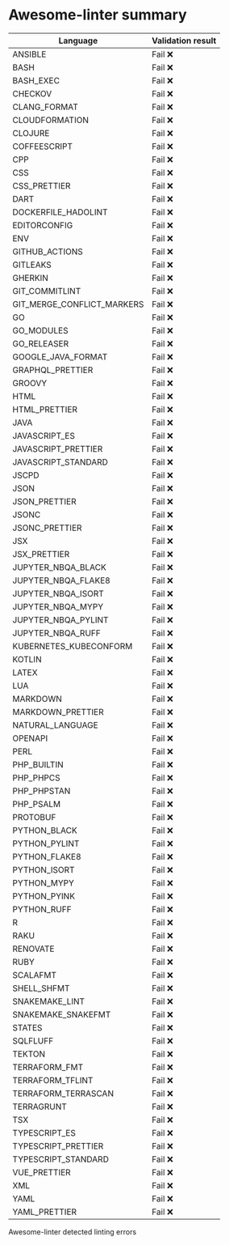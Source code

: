 # Awesome-linter summary

<!-- textlint-disable terminology -->

| Language                   | Validation result |
| -------------------------- | ----------------- |
| ANSIBLE                    | Fail ❌           |
| BASH                       | Fail ❌           |
| BASH_EXEC                  | Fail ❌           |
| CHECKOV                    | Fail ❌           |
| CLANG_FORMAT               | Fail ❌           |
| CLOUDFORMATION             | Fail ❌           |
| CLOJURE                    | Fail ❌           |
| COFFEESCRIPT               | Fail ❌           |
| CPP                        | Fail ❌           |
| CSS                        | Fail ❌           |
| CSS_PRETTIER               | Fail ❌           |
| DART                       | Fail ❌           |
| DOCKERFILE_HADOLINT        | Fail ❌           |
| EDITORCONFIG               | Fail ❌           |
| ENV                        | Fail ❌           |
| GITHUB_ACTIONS             | Fail ❌           |
| GITLEAKS                   | Fail ❌           |
| GHERKIN                    | Fail ❌           |
| GIT_COMMITLINT             | Fail ❌           |
| GIT_MERGE_CONFLICT_MARKERS | Fail ❌           |
| GO                         | Fail ❌           |
| GO_MODULES                 | Fail ❌           |
| GO_RELEASER                | Fail ❌           |
| GOOGLE_JAVA_FORMAT         | Fail ❌           |
| GRAPHQL_PRETTIER           | Fail ❌           |
| GROOVY                     | Fail ❌           |
| HTML                       | Fail ❌           |
| HTML_PRETTIER              | Fail ❌           |
| JAVA                       | Fail ❌           |
| JAVASCRIPT_ES              | Fail ❌           |
| JAVASCRIPT_PRETTIER        | Fail ❌           |
| JAVASCRIPT_STANDARD        | Fail ❌           |
| JSCPD                      | Fail ❌           |
| JSON                       | Fail ❌           |
| JSON_PRETTIER              | Fail ❌           |
| JSONC                      | Fail ❌           |
| JSONC_PRETTIER             | Fail ❌           |
| JSX                        | Fail ❌           |
| JSX_PRETTIER               | Fail ❌           |
| JUPYTER_NBQA_BLACK         | Fail ❌           |
| JUPYTER_NBQA_FLAKE8        | Fail ❌           |
| JUPYTER_NBQA_ISORT         | Fail ❌           |
| JUPYTER_NBQA_MYPY          | Fail ❌           |
| JUPYTER_NBQA_PYLINT        | Fail ❌           |
| JUPYTER_NBQA_RUFF          | Fail ❌           |
| KUBERNETES_KUBECONFORM     | Fail ❌           |
| KOTLIN                     | Fail ❌           |
| LATEX                      | Fail ❌           |
| LUA                        | Fail ❌           |
| MARKDOWN                   | Fail ❌           |
| MARKDOWN_PRETTIER          | Fail ❌           |
| NATURAL_LANGUAGE           | Fail ❌           |
| OPENAPI                    | Fail ❌           |
| PERL                       | Fail ❌           |
| PHP_BUILTIN                | Fail ❌           |
| PHP_PHPCS                  | Fail ❌           |
| PHP_PHPSTAN                | Fail ❌           |
| PHP_PSALM                  | Fail ❌           |
| PROTOBUF                   | Fail ❌           |
| PYTHON_BLACK               | Fail ❌           |
| PYTHON_PYLINT              | Fail ❌           |
| PYTHON_FLAKE8              | Fail ❌           |
| PYTHON_ISORT               | Fail ❌           |
| PYTHON_MYPY                | Fail ❌           |
| PYTHON_PYINK               | Fail ❌           |
| PYTHON_RUFF                | Fail ❌           |
| R                          | Fail ❌           |
| RAKU                       | Fail ❌           |
| RENOVATE                   | Fail ❌           |
| RUBY                       | Fail ❌           |
| SCALAFMT                   | Fail ❌           |
| SHELL_SHFMT                | Fail ❌           |
| SNAKEMAKE_LINT             | Fail ❌           |
| SNAKEMAKE_SNAKEFMT         | Fail ❌           |
| STATES                     | Fail ❌           |
| SQLFLUFF                   | Fail ❌           |
| TEKTON                     | Fail ❌           |
| TERRAFORM_FMT              | Fail ❌           |
| TERRAFORM_TFLINT           | Fail ❌           |
| TERRAFORM_TERRASCAN        | Fail ❌           |
| TERRAGRUNT                 | Fail ❌           |
| TSX                        | Fail ❌           |
| TYPESCRIPT_ES              | Fail ❌           |
| TYPESCRIPT_PRETTIER        | Fail ❌           |
| TYPESCRIPT_STANDARD        | Fail ❌           |
| VUE_PRETTIER               | Fail ❌           |
| XML                        | Fail ❌           |
| YAML                       | Fail ❌           |
| YAML_PRETTIER              | Fail ❌           |

<!-- textlint-enable terminology -->

Awesome-linter detected linting errors
